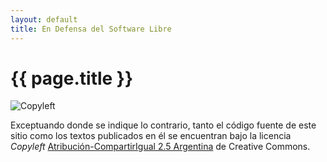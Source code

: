 ```yaml
---
layout: default
title: En Defensa del Software Libre
---
```


# {{ page.title }}

![Copyleft](http://upload.wikimedia.org/wikipedia/commons/8/8b/Copyleft.svg)

Exceptuando donde se indique lo contrario, tanto el código fuente de este sitio
como los textos publicados en él se encuentran bajo la licencia _Copyleft_
[Atribución-CompartirIgual 2.5 Argentina][1] de Creative Commons.


[1]: http://creativecommons.org/licenses/by-sa/2.5/ar/ "Licencia de EDSL"
